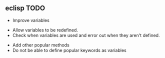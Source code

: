 eclisp TODO
----------

* Improve variables
- Allow variables to be redefined.
- Check when variables are used and error out when they aren't defined.
* Add other popular methods
* Do not be able to define popular keywords as variables
